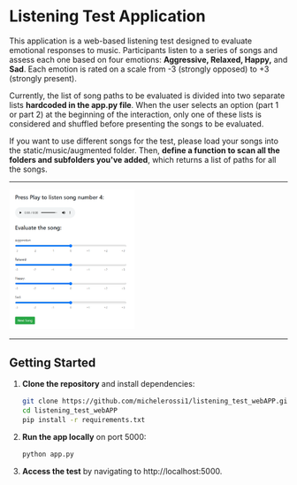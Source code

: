 
# Listening Test Application

This application is a web-based listening test designed to evaluate emotional responses to music. Participants listen to a series of songs and assess each one based on four emotions: **Aggressive, Relaxed, Happy,** and **Sad**. Each emotion is rated on a scale from -3 (strongly opposed) to +3 (strongly present).

Currently, the list of song paths to be evaluated is divided into two separate lists **hardcoded in the app.py file**. When the user selects an option (part 1 or part 2) at the beginning of the interaction, only one of these lists is considered and shuffled before presenting the songs to be evaluated.

If you want to use different songs for the test, please load your songs into the static/music/augmented folder. Then, **define a function to scan all the folders and subfolders you've added**, which returns a list of paths for all the songs.

---

<img src="https://github.com/michelerossi1/listening_test_webAPP/blob/cc6afb9e418e8b73ebf12302c46fb743ad0ca8a0/images/screenshot_listening_test_zoom.png" alt="Description of image" width="45%"/>

---

## Getting Started
1. **Clone the repository** and install dependencies:
   ```bash
   git clone https://github.com/michelerossi1/listening_test_webAPP.git
   cd listening_test_webAPP
   pip install -r requirements.txt

2. **Run the app locally** on port 5000:
   ```bash
   python app.py

3. **Access the test** by navigating to http://localhost:5000.




